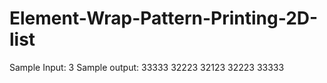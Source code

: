 # Element-Wrap-Pattern-Printing-2D-list
Sample Input: 3 
Sample output: 
33333
32223
32123
32223
33333
